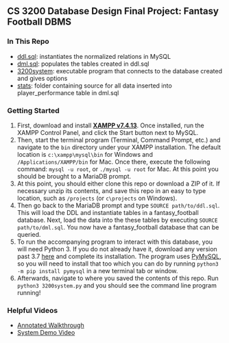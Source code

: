## CS 3200 Database Design Final Project: Fantasy Football DBMS
### In This Repo
- [ddl.sql](https://github.com/srobin31/fantasy-football-dbms/blob/main/ddl.sql): instantiates the normalized relations in MySQL
- [dml.sql](https://github.com/srobin31/fantasy-football-dbms/blob/main/dml.sql): populates the tables created in ddl.sql
- [3200system](https://github.com/srobin31/fantasy-football-dbms/blob/main/3200system): executable program that connects to the database created and gives options 
- [stats](https://github.com/srobin31/fantasy-football-dbms/tree/main/stats): folder containing source for all data inserted into player_performance table in dml.sql

### Getting Started
1. First, download and install **[XAMPP v7.4.13](https://www.apachefriends.org/download.html)**. Once installed, run the XAMPP Control Panel, and click the Start button next to MySQL. 
2. Then, start the terminal program (Terminal, Command Prompt, etc.) and navigate to the ``bin`` directory under your XAMPP installation. The default location is ``c:\xampp\mysql\bin`` for Windows and ``/Applications/XAMPP/bin`` for Mac. Once there, execute the following command: ``mysql -u root``, or ``./mysql -u root`` for Mac. At this point you should be brought to a MariaDB prompt. 
3. At this point, you should either clone this repo or download a ZIP of it. If necessary unzip its contents, and save this repo in an easy to type location, such as ``/projects`` (or ``c\projects`` on Windows). 
4. Then go back to the MariaDB prompt and type ``SOURCE path/to/ddl.sql``. This will load the DDL and instantiate tables in a fantasy_football database. Next, load the data into the these tables by executing ``SOURCE path/to/dml.sql``. You now have a fantasy_football database that can be queried.
5. To run the accompanying program to interact with this database, you will need Python 3. If you do not already have it, download any version past 3.7 [here](https://www.python.org/downloads/) and complete its installation. The program uses [PyMySQL](https://pypi.org/project/PyMySQL/), so you will need to install that too which you can do by running ``python3 -m pip install pymysql`` in a new terminal tab or window. 
6. Afterwards, navigate to where you saved the contents of this repo. Run ``python3 3200system.py`` and you should see the command line program running!

### Helpful Videos
- [Annotated Walkthrough]()
- [System Demo Video]()
